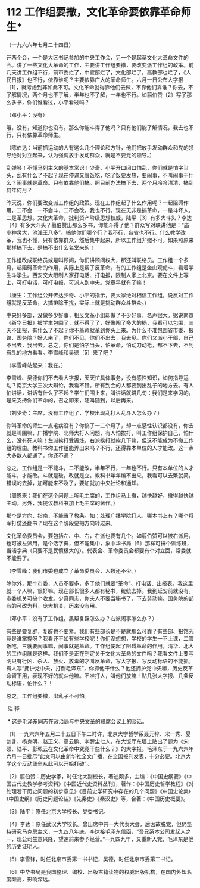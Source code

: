 # 112 工作组要撤，文化革命要依靠革命师生*

（一九六六年七月二十四日）

开两个会，一个是大区书记参加的中央工作会，另一个是起草文化大革命文件的会。讲了一些文化大革命的工作，主要讲工作组要撤，要改变派工作组的政策。前几天讲工作组不行，前市委烂了，中宣部烂了，文化部烂了，高教部也烂了，《人民日报》也不行，依靠谁呢？主要依靠广大的革命师生。六月一日公布大字报〔1〕，就考虑到非如此不可。文化革命就得靠他们去做，不靠他们靠谁？你去，不了解情况，两个月也不了解，半年也不了解，一年也不行。如翦伯赞〔2〕写了那么多书，你们谁看过，小平看过吗？

（邓小平：没有）

哦，没有，知道你也没有。那么你能斗得了他吗？只有他们能了解情况，我去也不行，只有依靠革命师生。

（陈伯达：当前抓运动的人有这么几个理论和方针，他们把放手发动群众和党的领导绝对对立起来，认为强调放手发动群众，就是不要党的领导。）

乱弹琴！不懂马列主义的基本常识！少奇、小平开口闭口怕乱，你们就是怕字当头，乱有什么了不起？现在停课又管饭吃，吃了饭要发热，要闹事，不叫闹事干什么？闹事就是革命。只有依靠他们搞。照目前办法搞下去，两个月冷冷清清，搞到何年何月？

昨天说，你们要改变派工作组的政策。现在工作组起了什么作用呢？一起阻碍作用，二不会：一不会斗，二不会改。我也不行。现在无非是搞革命，一是斗坏人，二是革思想。文化大革命，批判资产阶级思想权威，陆平〔3〕有多大斗头？李达〔4〕有多大斗头？翦伯赞出那么多书，你能斗得了他？群众写对联讲他是：“庙小神灵大，池浅王八多”。搞他你们哪个行？我不行，各省也不行。什么教学改革，我也不懂，只有依靠群众，然后集中起来，所以工作组非撤不可。如果照原来那样搞下去，是搞不出什么名堂来的！

工作组改成联络员或是叫顾问，你们讲顾问权大，那还叫联络员。工作组一个多月，起阻碍革命的作用，实际上是帮了反革命。有的工作组是坐山观虎斗，看着学生斗学生。西安交大限制人家打电话、打电报，限制人家上北京。要在文件上写上，可打电话，可打电报，可派人到中央。党章早就有了嘛！

（康生：工作组公开传达少奇、小平的指示，要大家绝对相信工作组，说反对工作组就是反革命，大搞排除干扰，实际上就是挑动群众斗群众。）

中央好多部，没做多少好事，相反文革小组却做了不少好事，名声很大。据说南京《新华日报》被学生包围了，就不得了了，好像闯了多大的祸，我看可以包围，三天不出报，有什么了不起？你不革命就革到你头上来。为什么不准包围省市委、报馆、国务院？好人来了，你们不见，你们不出去，我去见。你们又派小干部，自己不出去，我出去。总之，你们是怕字当头，怕革命，怕动刀动枪，都不下去，不到有乱的地方看看。李雪峰和吴德〔5〕来了吧？

（李雪峰站起来：我在。）

李雪峰、吴德你们不去看大字报，天天忙具体事务，没有感性知识，如何指导运动？南京大学三次大辩论，我看不错。所有到会的人都要到出乱子的地方去。有人怕讲话，讲话有什么了不起？学生们围上来，叫讲话就讲几句：我们是来学习的，是来支持你们革命的，召之即来，随叫随到，以后再来。

（刘少奇：主席，没有工作组了，学校出现乱打人乱斗人怎么办？）

你叫革命的师生一点毛病没有？你搞了一二个月了，却一点感性认识都没有，你去就是叫围嘛，广播学院、北师大打人问题，有人怕挨打，叫工作组保护自己，怕什么，没有死人嘛！左派挨打受锻炼，右派挨打就挨几下嘛，但这不能成为不撤工作组的理由。教科书你工作组能弄出来吗？不行，还得靠本单位的人才能改。这一点大多数人都通了，你还不通？

总之，工作组是一不能斗，二不能改，半年不行，一年也不行。只有本单位的人才能斗，才能改。斗就是破，改就是立。教科书年年编不出来，我看可以去繁就简，错误的去掉，加可能来不及了，要加就加中央社论和通知。

（周恩来：我们在这个问题上听毛主席的，工作组马上撤，越快越好，撤得越快越主动。另外，我提议教科书加上毛主席的著作。）

那个是方向、指南，不能当了教条。如：处理广播学院打人，哪本书上有？哪个将军打仗还翻书？现在这个阶段要把方向转过来。

文化革命委员会，要包括左、中、右，右派也要有几个。如翦伯赞可以被右派用，也可被左派用，是个活字典，但不能集中，象中华书局〔6〕那样可搞个训练班，当活字典（只要不是民愤极大的）。代表会、革命委员会都要有个对立面，常委就不能要了。

（李雪峰：我们市委也成立了革命委员会，人数还不少。）

除你外，那个市委，人员不要多，多了他们就要“革命”、打电话、出报表。我这里就一个人嘛，很好嘛。现在部长很多人都有秘书，统统去掉。我到延安前就没有。市委机关可搞个收发。少奇同志，你夫人不要当秘书了，下去劳动嘛。国务院的部有的可改为科，庞大机关，历来没有用。

（邓小平：没有了工作组，黑帮复辟怎么办？右派闹事怎么办？）

有些是要复辟，复辟也不要紧。我们有些部长是不是就那么可靠？有些部、报馆究竟是谁掌握呀？我看还不如有些学校呢！你们没想想，学校的学生一不上课，二管饭吃，三就要闹事嘛，闹事就是革命。工作组使起了阻碍革命的作用，清华、北大的工作组就是这样。我们不是正在制定关于文化大革命的文件吗？我看文件上要写明只有行凶、杀人、放火、放毒的才叫反革命，写大字报、写反动标语的不能抓。有人写“拥护党中央，打倒毛泽东”，你抓他干什么？他还拥护党中央嘛，历史反革命留下用，表现不好的就斗他嘛。不准打人，叫他们放嘛！贴几张大字报、几条反动标语，怕什么？！

总之，工作组要撤，出乱子不可怕。

 注 释

 * 这是毛泽东同志在政治局与中央文革的联席会议上的谈话。

〔1〕一九六六年五月二十五日下午二时许，北京大学哲学系聂元梓、宋一秀、夏剑豸、杨克明、赵正义、高云鹏、李醒尘七人，在大饭厅东墙上贴出了题为《宋硕、陆平、彭珮云在文化革命中究竟干些什么？》的大字报。毛泽东于一九六六年六月一日批示“此文可以由新华社全文广播，在全国报刊发表，十分必要。北京大学这个反动堡垒从此可以开始打破”。

〔2〕翦伯赞：历史学家，时任北大副校长，著述颇多，主编：《中国史纲要》《中国古代史教学参考资料》《中国近代史资料丛刊》，著作：《中国历史哲学教程》《对处理若干历史问题的初步意见》《目前史学研究中存在的几个问题》《中国史论集》《中国史纲》《历史问题论丛》《先秦史》《秦汉史》等，合著：《中国历史概要》。

〔3〕陆平：原任北京大学校长、党委书记。

〔4〕李达：原任武汉大学校长。曾出席中共一大代表大会，后因故脱党，但仍坚持研究马克思主义，一九四八年底，李达接毛泽东信函，“吾兄系本公司发起人之一，现公司生意兴隆，望速前来参予经营。”一九四九年，又重新入党，毛泽东是他的历史证明人。

〔5〕李雪锋，时任北京市委第一书书记，吴德，时任北京市委第二书记。

〔6〕中华书局是我国整理、编校、出版古籍读物的权威出版机构，在国内外知名度颇高，影响深远。